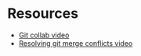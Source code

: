 # Resources
* [Git collab video](https://www.youtube.com/watch?v=MnUd31TvBoU)
* [Resolving git merge conflicts video](https://www.youtube.com/watch?v=oFYyTZwMyAg)
